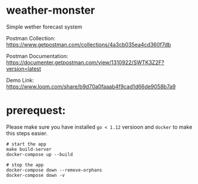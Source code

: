 # weather-monster

Simple wether forecast system

Postman Collection: https://www.getpostman.com/collections/4a3cb035ea4cd360f7db

Postman Documentation: https://documenter.getpostman.com/view/1310922/SWTK3Z2F?version=latest

Demo Link: https://www.loom.com/share/b9d70a0faaab4f9cad1d66de9058b7a9

# prerequest:

Please make sure you have installed `go < 1.12` versioon and `docker` to make
this steps easier.

```
# start the app
make build-server
docker-compose up --build

# stop the app
docker-compose down --remove-orphans
docker-compose down -v
```
